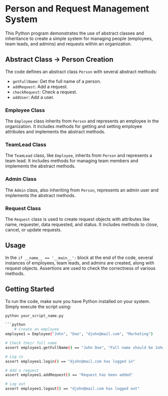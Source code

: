 # Person and Request Management System

This Python program demonstrates the use of abstract classes and inheritance to create a simple system for managing people (employees, team leads, and admins) and requests within an organization.

## Abstract Class -> Person Creation

The code defines an abstract class `Person` with several abstract methods:

- `getFullName`: Get the full name of a person.
- `addRequest`: Add a request.
- `checkRequest`: Check a request.
- `addUser`: Add a user.

### Employee Class

The `Employee` class inherits from `Person` and represents an employee in the organization. It includes methods for getting and setting employee attributes and implements the abstract methods.

### TeamLead Class

The `TeamLead` class, like `Employee`, inherits from `Person` and represents a team lead. It includes methods for managing team members and implements the abstract methods.

### Admin Class

The `Admin` class, also inheriting from `Person`, represents an admin user and implements the abstract methods.

### Request Class

The `Request` class is used to create request objects with attributes like name, requester, data requested, and status. It includes methods to close, cancel, or update requests.

## Usage

In the `if __name__ == '__main__':` block at the end of the code, several instances of employees, team leads, and admins are created, along with request objects. Assertions are used to check the correctness of various methods.

## Getting Started

To run the code, make sure you have Python installed on your system. Simply execute the script using:

```bash
python your_script_name.py

```python
    # Create an employee
employee1 = Employee("John", "Doe", "djohn@mail.com", "Marketing")

# Check their full name
assert employee1.getFullName() == "John Doe", "Full name should be John Doe"

# Log in
assert employee1.login() == "djohn@mail.com has logged in"

# Add a request
assert employee1.addRequest() == "Request has been added"

# Log out
assert employee1.logout() == "djohn@mail.com has logged out"
```